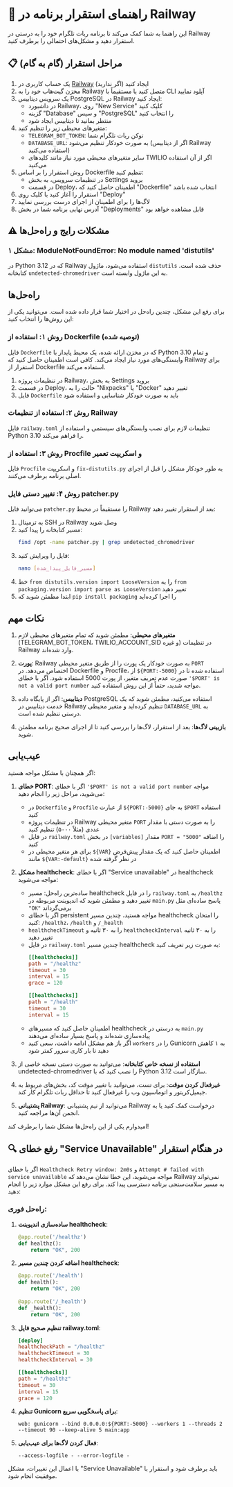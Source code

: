 # 🚂 راهنمای استقرار برنامه در Railway

این راهنما به شما کمک می‌کند تا برنامه ربات تلگرام خود را به درستی در Railway استقرار دهید و مشکل‌های احتمالی را برطرف کنید.

## 📋 مراحل استقرار (گام به گام)

1. یک حساب کاربری در [Railway](https://railway.app/) ایجاد کنید (اگر ندارید)
2. مخزن گیت‌هاب خود را به Railway متصل کنید یا مستقیماً با CLI آپلود نمایید
3. یک سرویس دیتابیس PostgreSQL در Railway ایجاد کنید:
   - در داشبورد Railway، روی "New Service" کلیک کنید
   - گزینه "Database" و سپس "PostgreSQL" را انتخاب کنید
   - منتظر بمانید تا دیتابیس ایجاد شود
4. متغیرهای محیطی زیر را تنظیم کنید:
   - `TELEGRAM_BOT_TOKEN`: توکن ربات تلگرام شما
   - `DATABASE_URL`: به صورت خودکار تنظیم می‌شود (اگر از دیتابیس Railway استفاده می‌کنید)
   - سایر متغیرهای محیطی مورد نیاز مانند کلیدهای TWILIO اگر از آن استفاده می‌کنید
5. روش استقرار را بر اساس Dockerfile تنظیم کنید:
   - در تنظیمات سرویس، به بخش Settings بروید
   - در قسمت Deploy، اطمینان حاصل کنید که "Dockerfile" انتخاب شده باشد
6. استقرار را آغاز کنید با کلیک روی "Deploy"
7. لاگ‌ها را برای اطمینان از اجرای درست بررسی نمایید
8. آدرس نهایی برنامه شما در بخش "Deployments" قابل مشاهده خواهد بود

## ⚠️ مشکلات رایج و راه‌حل‌ها

### مشکل ۱: ModuleNotFoundError: No module named 'distutils'

در Python 3.12 که در Railway استفاده می‌شود، ماژول `distutils` حذف شده است. کتابخانه `undetected-chromedriver` به این ماژول وابسته است.

## راه‌حل‌ها

برای رفع این مشکل، چندین راه‌حل در اختیار شما قرار داده شده است. می‌توانید یکی از این روش‌ها را انتخاب کنید:

### روش ۱: استفاده از Dockerfile (توصیه شده)

فایل `Dockerfile` که در مخزن ارائه شده، یک محیط پایدار با Python 3.10 و تمام وابستگی‌های مورد نیاز ایجاد می‌کند. کافی است اطمینان حاصل کنید که Railway برای استقرار از Dockerfile استفاده می‌کند.

1. در تنظیمات پروژه Railway، به بخش Settings بروید
2. در قسمت Deploy، حالت را به "Nixpacks" یا "Docker" تغییر دهید
3. فایل `Dockerfile` باید به صورت خودکار شناسایی و استفاده شود

### روش ۲: استفاده از تنظیمات Railway

فایل `railway.toml` تنظیمات لازم برای نصب وابستگی‌های سیستمی و استفاده از Python 3.10 را فراهم می‌کند.

### روش ۳: استفاده از Procfile و اسکریپت تعمیر

فایل `Procfile` و اسکریپت `fix-distutils.py` به طور خودکار مشکل را قبل از اجرای اصلی برنامه برطرف می‌کنند.

### روش ۴: تغییر دستی فایل patcher.py

می‌توانید فایل `patcher.py` را مستقیماً در محیط Railway بعد از استقرار تغییر دهید:

1. به ترمینال SSH در Railway وصل شوید
2. مسیر کتابخانه را پیدا کنید:
   ```bash
   find /opt -name patcher.py | grep undetected_chromedriver
   ```
3. فایل را ویرایش کنید:
   ```bash
   nano [مسیر_فایل_پیدا_شده]
   ```
4. خط `from distutils.version import LooseVersion` را به `from packaging.version import parse as LooseVersion` تغییر دهید
5. ابتدا مطمئن شوید که `pip install packaging` را اجرا کرده‌اید

## نکات مهم

1. **متغیرهای محیطی**: مطمئن شوید که تمام متغیرهای محیطی لازم (TELEGRAM_BOT_TOKEN، TWILIO_ACCOUNT_SID و غیره) در تنظیمات Railway وارد شده‌اند.

2. **پورت**: Railway به صورت خودکار یک پورت را از طریق متغیر محیطی `PORT` اختصاص می‌دهد. در Dockerfile و Procfile، از `${PORT:-5000}` استفاده شده تا در صورت عدم تعریف متغیر، از پورت 5000 استفاده شود. اگر با خطای `'$PORT' is not a valid port number` مواجه شدید، حتماً از این روش استفاده کنید.

3. **دیتابیس**: اگر از پایگاه داده PostgreSQL استفاده می‌کنید، مطمئن شوید که یک خدمت دیتابیس در Railway تنظیم کرده‌اید و متغیر محیطی `DATABASE_URL` به درستی تنظیم شده است.

4. **بازبینی لاگ‌ها**: بعد از استقرار، لاگ‌ها را بررسی کنید تا از اجرای صحیح برنامه مطمئن شوید.

## عیب‌یابی

اگر همچنان با مشکل مواجه هستید:

1. **خطای PORT**: اگر با خطای `'$PORT' is not a valid port number` مواجه می‌شوید، مراحل زیر را انجام دهید:
   - در `Dockerfile` و `Procfile` از عبارت `${PORT:-5000}` به جای `$PORT` استفاده کنید
   - در تنظیمات پروژه Railway متغیر محیطی `PORT` را به صورت دستی با مقدار عددی (مثلاً ۵۰۰۰) تنظیم کنید
   - در فایل `railway.toml` در بخش `[variables]` مقدار `PORT = "5000"` را اضافه کنید
   - برای هر متغیر محیطی در `${VAR}` اطمینان حاصل کنید که یک مقدار پیش‌فرض مانند `${VAR:-default}` در نظر گرفته شده

2. **مشکل healthcheck**: اگر با خطای "Service unavailable" در healthcheck مواجه می‌شوید:
   - ساده‌ترین راه‌حل: مسیر healthcheck را در فایل `railway.toml` به `/healthz` تغییر دهید و مطمئن شوید که اندپوینت مربوطه در `main.py` پاسخ ساده‌ای مثل `"OK"` برمی‌گرداند
   - اگر با خطای persistent مواجه هستید، چندین مسیر healthcheck را امتحان کنید: `/healthz`، `/health` و `/_health`
   - `healthcheckTimeout` را به ۳۰ ثانیه و `healthcheckInterval` را به ۳۰ ثانیه تغییر دهید
   - در فایل `railway.toml` چندین مسیر healthcheck به صورت زیر تعریف کنید:
     ```toml
     [[healthchecks]]
     path = "/healthz"
     timeout = 30
     interval = 15
     grace = 120
     
     [[healthchecks]]
     path = "/health"
     timeout = 30
     interval = 15
     ```
   - اطمینان حاصل کنید که مسیرهای healthcheck به درستی در `main.py` پیاده‌سازی شده‌اند و پاسخ بسیار ساده‌ای می‌دهند
   - اگر باز هم مشکل ادامه داشت، سعی کنید `workers` را در Gunicorn به ۱ کاهش دهید تا بار کاری سرور کمتر شود

3. **استفاده از نسخه خاص کتابخانه**: می‌توانید به صورت دستی نسخه خاصی از undetected-chromedriver را نصب کنید که با Python 3.12 سازگار است.

4. **غیرفعال کردن موقت**: برای تست، می‌توانید با تغییر موقت کد، بخش‌های مربوط به جیمیل‌کریتور و اتوماسیون وب را غیرفعال کنید تا حداقل ربات تلگرام کار کند.

5. **پشتیبانی Railway**: می‌توانید از تیم پشتیبانی Railway درخواست کمک کنید یا به انجمن آن‌ها مراجعه کنید.

امیدوارم یکی از این راه‌حل‌ها مشکل شما را برطرف کند!

## 🔍 رفع خطای "Service Unavailable" در هنگام استقرار

اگر با خطای `Healthcheck Retry window: 2m0s` و `Attempt # failed with service unavailable` مواجه می‌شوید، این خطا نشان می‌دهد که Railway نمی‌تواند به مسیر سلامت‌سنجی برنامه دسترسی پیدا کند. برای رفع این مشکل موارد زیر را انجام دهید:

### راه‌حل فوری:

1. **ساده‌سازی اندپوینت healthcheck**:
   ```python
   @app.route('/healthz')
   def healthz():
       return "OK", 200
   ```
   
2. **اضافه کردن چندین مسیر healthcheck**:
   ```python
   @app.route('/health')
   def health():
       return "OK", 200
       
   @app.route('/_health')
   def _health():
       return "OK", 200
   ```

3. **تنظیم صحیح فایل railway.toml**:
   ```toml
   [deploy]
   healthcheckPath = "/healthz"
   healthcheckTimeout = 30
   healthcheckInterval = 30
   
   [[healthchecks]]
   path = "/healthz"
   timeout = 30
   interval = 15
   grace = 120
   ```

4. **تنظیم Gunicorn برای پاسخگویی سریع**:
   ```
   web: gunicorn --bind 0.0.0.0:${PORT:-5000} --workers 1 --threads 2 --timeout 90 --keep-alive 5 main:app
   ```

5. **فعال کردن لاگ‌ها برای عیب‌یابی**:
   ```
   --access-logfile - --error-logfile -
   ```

با اعمال این تغییرات، مشکل "Service Unavailable" باید برطرف شود و استقرار با موفقیت انجام شود.